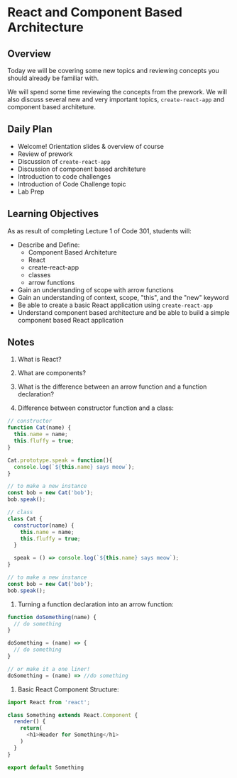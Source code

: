 # React and Component Based Architecture

## Overview

Today we will be covering some new topics and reviewing concepts you should already be familiar with.

We will spend some time reviewing the concepts from the prework. We will also discuss several new and very important topics, `create-react-app` and component based architeture.

## Daily Plan

- Welcome! Orientation slides & overview of course
- Review of prework
- Discussion of `create-react-app`
- Discussion of component based architeture
- Introduction to code challenges
- Introduction of Code Challenge topic
- Lab Prep

## Learning Objectives

As as result of completing Lecture 1 of Code 301, students will:

- Describe and Define:
  - Component Based Architeture
  - React
  - create-react-app
  - classes
  - arrow functions
- Gain an understanding of scope with arrow functions
- Gain an understanding of context, scope, "this", and the "new" keyword
- Be able to create a basic React application using `create-react-app`
- Understand component based architecture and be able to build a simple component based React application

## Notes

1. What is React?

1. What are components?

1. What is the difference between an arrow function and a function declaration?

1. Difference between constructor function and a class:

  ```javaScript
  // constructor
  function Cat(name) {
    this.name = name;
    this.fluffy = true;
  }

  Cat.prototype.speak = function(){
    console.log(`${this.name} says meow`);
  }

  // to make a new instance
  const bob = new Cat('bob');
  bob.speak();

  // class
  class Cat {
    constructor(name) {
      this.name = name;
      this.fluffy = true;
    }

    speak = () => console.log(`${this.name} says meow`);
  }

  // to make a new instance
  const bob = new Cat('bob');
  bob.speak();
  ```

1. Turning a function declaration into an arrow function:

  ```javaScript
  function doSomething(name) {
    // do something
  }

  doSomething = (name) => {
    // do something 
  }

  // or make it a one liner!
  doSomething = (name) => //do something
  ```

1. Basic React Component Structure:

  ```javaScript
  import React from 'react';

  class Something extends React.Component {
    render() {
      return(
        <h1>Header for Something</h1>
      )
    }
  }

  export default Something
  ```
